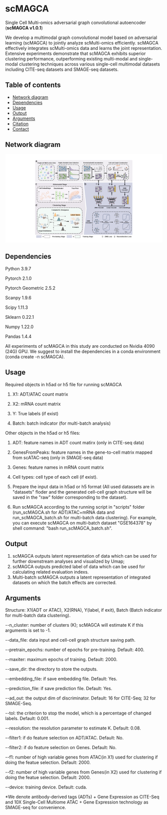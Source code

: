 # scMAGCA

Single Cell Multi-omics adversarial graph convolutional autoencoder (**scMAGCA v1.0.1**)

We develop a multimodal graph convolutional model based on adversarial learning (scMAGCA) to jointly analyze scMulti-omics efficiently. scMAGCA effectively integrates scMulti-omics data and learns the joint representation.  Extensive experiments demonstrate that scMAGCA exhibits superior clustering performance, outperforming existing multi-modal and single-modal clustering techniques across various single-cell multimodal datasets including CITE-seq datasets and SMAGE-seq datasets.

## Table of contents

- [Network diagram](#diagram)
- [Dependencies](#Dependencies)
- [Usage](#Usage)
- [Output](#Output)
- [Arguments](#Arguments)
- [Citation](#Citation)
- [Contact](#Contact)

## <a name="diagram">Network diagram</a>

![Model structure](network.png?raw=true)

## <a name="Dependencies">Dependencies</a>

Python 3.9.7

Pytorch 2.1.0

Pytorch Geometric 2.5.2

Scanpy 1.9.6

Scipy 1.11.3

Sklearn 0.22.1

Numpy 1.22.0

Pandas 1.4.4

All experiments of scMAGCA in this study are conducted on Nvidia 4090 (24G) GPU. We suggest to install the dependencies in a conda environment (conda create -n scMAGCA).

## <a name="Dependencies">Usage</a>

Required objects in h5ad or h5 file for running scMAGCA

1. X1: ADT/ATAC count matrix

2. X2: mRNA count matrix

3. Y: True labels (if exist)

4. Batch: batch indicator (for multi-batch analysis)

Other objects in the h5ad or h5 files:

1. ADT: feature names in ADT count matirx (only in CITE-seq data)

2. GenesFromPeaks: feature names in the gene-to-cell matrix mapped from scATAC-seq (only in SMAGE-seq data)

3. Genes: feature names in mRNA count matrix

4. Cell types: cell type of each cell (if exist).



1. Prepare the input data in h5ad or h5 format (All used datassets are in "datasets" floder and the generated cell-cell graph structure will be saved in the "raw" folder corresponding to the dataset). 

2. Run scMAGCA according to the running script in "scripts" folder (run_scMAGCA.sh for ADT/ATAC+mRNA data and run_scMAGCA_batch.sh for multi-batch data clustering). For example, you can execute scMAGCA on multi-batch dataset "GSE164378"  by shell command: "bash run_scMAGCA_batch.sh".

## <a name="Dependencies">Output</a>

1. scMAGCA outputs latent representation of data which can be used for further downstream analyses and visualized by Umap; 
2. scMAGCA outputs predicted label of data which can be used for calculating related evaluation indexs.
3. Multi-batch scMAGCA outputs a latent representation of integrated datasets on which the batch effects are corrected. 

## <a name="Dependencies">Arguments</a>

Structure: X1(ADT or ATAC), X2(RNA), Y(label, if exit), Batch (Batch indicator for multi-batch data clustering).

--n_cluster: number of clusters (K); scMAGCA will estimate K if this arguments is set to -1.

--data_file: data input and cell-cell graph structure saving path.

--pretrain_epochs: number of epochs for pre-training. Default: 400.

--maxiter: maximum epochs of training. Default: 2000.

--save_dir: the directory to store the outputs. 

--embedding_file: if save embedding file. Default: Yes.

--prediction_file: if save prediction file. Default: Yes.

--ad_out: the output dim of discriminator. Default: 16 for CITE-Seq; 32 for SMAGE-Seq.

--tol: the criterion to stop the model, which is a percentage of changed labels. Default: 0.001.

--resolution: the resolution parameter to estimate K. Default: 0.08.

--filter1: if do feature selection on ADT/ATAC. Default: No.

--filter2: if do feature selection on Genes. Default: No.		

--f1: number of high variable genes from ATAC(in X1) used for clustering if doing the featue selection. Default: 2000.

--f2: number of high variable genes from Genes(in X2) used for clustering if doing the featue selection. Default: 2000.	

--device: training device. Default: cuda.

 *We denote  antibody-derived tags (ADTs) + Gene Expression as CITE-Seq and 10X Single-Cell Multiome ATAC + Gene Expression technology as SMAGE-seq for convenience. 
